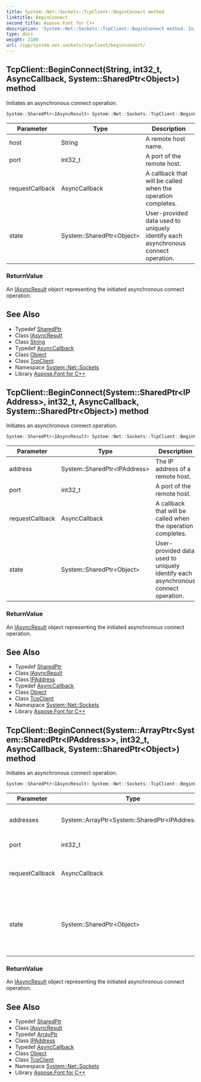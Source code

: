 ```yaml
---
title: System::Net::Sockets::TcpClient::BeginConnect method
linktitle: BeginConnect
second_title: Aspose.Font for C++
description: 'System::Net::Sockets::TcpClient::BeginConnect method. Initiates an asynchronous connect operation in C++.'
type: docs
weight: 2100
url: /cpp/system.net.sockets/tcpclient/beginconnect/
---
```

## TcpClient::BeginConnect(String, int32_t, AsyncCallback, System::SharedPtr\<Object\>) method


Initiates an asynchronous connect operation.

```cpp
System::SharedPtr<IAsyncResult> System::Net::Sockets::TcpClient::BeginConnect(String host, int32_t port, AsyncCallback requestCallback, System::SharedPtr<Object> state)
```


| Parameter | Type | Description |
| --- | --- | --- |
| host | String | A remote host name. |
| port | int32_t | A port of the remote host. |
| requestCallback | AsyncCallback | A callback that will be called when the operation completes. |
| state | System::SharedPtr\<Object\> | User-provided data used to uniquely identify each asynchronous connect operation. |

### ReturnValue

An [IAsyncResult](../../../system/iasyncresult/) object representing the initiated asynchronous connect operation.

## See Also

* Typedef [SharedPtr](../../../system/sharedptr/)
* Class [IAsyncResult](../../../system/iasyncresult/)
* Class [String](../../../system/string/)
* Typedef [AsyncCallback](../../../system/asynccallback/)
* Class [Object](../../../system/object/)
* Class [TcpClient](../)
* Namespace [System::Net::Sockets](../../)
* Library [Aspose.Font for C++](../../../)
## TcpClient::BeginConnect(System::SharedPtr\<IPAddress\>, int32_t, AsyncCallback, System::SharedPtr\<Object\>) method


Initiates an asynchronous connect operation.

```cpp
System::SharedPtr<IAsyncResult> System::Net::Sockets::TcpClient::BeginConnect(System::SharedPtr<IPAddress> address, int32_t port, AsyncCallback requestCallback, System::SharedPtr<Object> state)
```


| Parameter | Type | Description |
| --- | --- | --- |
| address | System::SharedPtr\<IPAddress\> | The IP address of a remote host. |
| port | int32_t | A port of the remote host. |
| requestCallback | AsyncCallback | A callback that will be called when the operation completes. |
| state | System::SharedPtr\<Object\> | User-provided data used to uniquely identify each asynchronous connect operation. |

### ReturnValue

An [IAsyncResult](../../../system/iasyncresult/) object representing the initiated asynchronous connect operation.

## See Also

* Typedef [SharedPtr](../../../system/sharedptr/)
* Class [IAsyncResult](../../../system/iasyncresult/)
* Class [IPAddress](../../../system.net/ipaddress/)
* Typedef [AsyncCallback](../../../system/asynccallback/)
* Class [Object](../../../system/object/)
* Class [TcpClient](../)
* Namespace [System::Net::Sockets](../../)
* Library [Aspose.Font for C++](../../../)
## TcpClient::BeginConnect(System::ArrayPtr\<System::SharedPtr\<IPAddress\>\>, int32_t, AsyncCallback, System::SharedPtr\<Object\>) method


Initiates an asynchronous connect operation.

```cpp
System::SharedPtr<IAsyncResult> System::Net::Sockets::TcpClient::BeginConnect(System::ArrayPtr<System::SharedPtr<IPAddress>> addresses, int32_t port, AsyncCallback requestCallback, System::SharedPtr<Object> state)
```


| Parameter | Type | Description |
| --- | --- | --- |
| addresses | System::ArrayPtr\<System::SharedPtr\<IPAddress\>\> | The IP addresses of a remote host. |
| port | int32_t | A port of the remote host. |
| requestCallback | AsyncCallback | A callback that will be called when the operation completes. |
| state | System::SharedPtr\<Object\> | User-provided data used to uniquely identify each asynchronous connect operation. |

### ReturnValue

An [IAsyncResult](../../../system/iasyncresult/) object representing the initiated asynchronous connect operation.

## See Also

* Typedef [SharedPtr](../../../system/sharedptr/)
* Class [IAsyncResult](../../../system/iasyncresult/)
* Typedef [ArrayPtr](../../../system/arrayptr/)
* Class [IPAddress](../../../system.net/ipaddress/)
* Typedef [AsyncCallback](../../../system/asynccallback/)
* Class [Object](../../../system/object/)
* Class [TcpClient](../)
* Namespace [System::Net::Sockets](../../)
* Library [Aspose.Font for C++](../../../)
